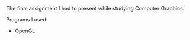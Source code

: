 The final assignment I had to present while studying Computer Graphics.

Programs I used:
  - OpenGL
